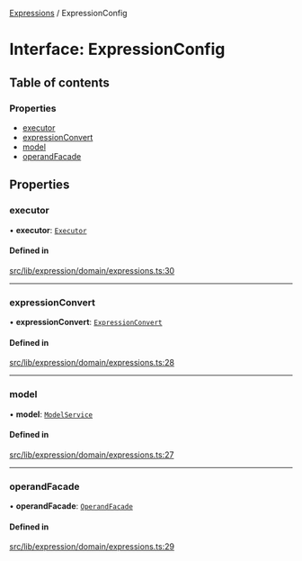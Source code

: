 [Expressions](../README.md) / ExpressionConfig

# Interface: ExpressionConfig

## Table of contents

### Properties

- [executor](ExpressionConfig.md#executor)
- [expressionConvert](ExpressionConfig.md#expressionconvert)
- [model](ExpressionConfig.md#model)
- [operandFacade](ExpressionConfig.md#operandfacade)

## Properties

### executor

• **executor**: [`Executor`](Executor.md)

#### Defined in

[src/lib/expression/domain/expressions.ts:30](https://github.com/data7expressions/3xpr/blob/67c52f7411be29dd217e3e83f8162cdf62d63d02/src/lib/expression/domain/expressions.ts#L30)

___

### expressionConvert

• **expressionConvert**: [`ExpressionConvert`](ExpressionConvert.md)

#### Defined in

[src/lib/expression/domain/expressions.ts:28](https://github.com/data7expressions/3xpr/blob/67c52f7411be29dd217e3e83f8162cdf62d63d02/src/lib/expression/domain/expressions.ts#L28)

___

### model

• **model**: [`ModelService`](ModelService.md)

#### Defined in

[src/lib/expression/domain/expressions.ts:27](https://github.com/data7expressions/3xpr/blob/67c52f7411be29dd217e3e83f8162cdf62d63d02/src/lib/expression/domain/expressions.ts#L27)

___

### operandFacade

• **operandFacade**: [`OperandFacade`](OperandFacade.md)

#### Defined in

[src/lib/expression/domain/expressions.ts:29](https://github.com/data7expressions/3xpr/blob/67c52f7411be29dd217e3e83f8162cdf62d63d02/src/lib/expression/domain/expressions.ts#L29)
